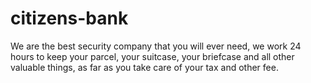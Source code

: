 # citizens-bank
We are the best security company that you will ever need, we work 24 hours to keep your parcel, your suitcase, your briefcase and all other valuable things, as far as you take care of your tax and other fee.
